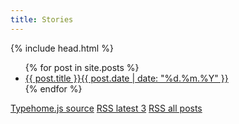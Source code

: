 ```yaml
---
title: Stories
---
```

{% include head.html %}
<ul>
{% for post in site.posts %}
<li>
<a rel="noopener noreferrer nofollow" target="_blank" href="https://server.makestories.io/preview/{{ post.storyid }}">{{ post.title }}<span class="badge badge-secondary ml-1">{{ post.date | date: "%d.%m.%Y" }}</span></a>
</li>
{% endfor %}
</ul>

<div class="fixed-bottom bg-dark text-white">
  <a class="btn btn-dark" href="https://nobodymr.github.io/stories_feed/assets/typehome.js" target="_blank" rel="noopener noreferrer nofollow">Typehome.js source</a>
  <a class="btn btn-dark" href="https://nobodymr.github.io/stories_feed/feed.xml" target="_blank" rel="noopener noreferrer nofollow">RSS latest 3</a>
  <a class="btn btn-dark" href="https://nobodymr.github.io/stories_feed/allfeeds.xml" target="_blank" rel="noopener noreferrer nofollow">RSS all posts</a>
</div>
